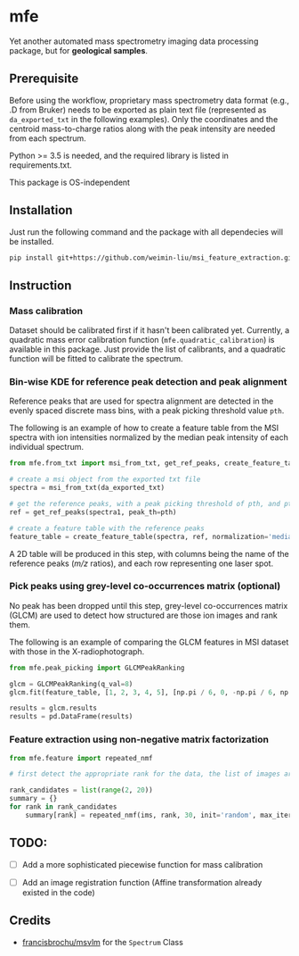 # mfe

Yet another automated mass spectrometry imaging data processing package, but for **geological samples**. 

## Prerequisite

Before using the workflow, proprietary mass spectrometry data format (e.g., .D from Bruker) needs to be exported as plain text file (represented as `da_exported_txt` in the following examples). Only the coordinates and the centroid mass-to-charge ratios along with the peak intensity are needed from each spectrum.

Python >= 3.5 is needed, and the required library is listed in requirements.txt.

This package is OS-independent

## Installation

Just run the following command and the package with all dependecies will be installed.

````bash
pip install git+https://github.com/weimin-liu/msi_feature_extraction.git
````

## Instruction

### Mass calibration

Dataset should be calibrated first if it hasn't been calibrated yet. Currently, a quadratic mass error calibration function (`mfe.quadratic_calibration`) is available in this package. Just provide the list of calibrants, and a quadratic function will be fitted to calibrate the spectrum. 

### Bin-wise KDE for reference peak detection and peak alignment

Reference peaks that are used for spectra alignment are detected in the evenly spaced discrete mass bins, with a peak picking threshold value `pth`. 

The following is an example of how to create a feature table from the MSI spectra with ion intensities normalized by the median peak intensity of each individual spectrum.

````python
from mfe.from_txt import msi_from_txt, get_ref_peaks, create_feature_table

# create a msi object from the exported txt file
spectra = msi_from_txt(da_exported_txt)

# get the reference peaks, with a peak picking threshold of pth, and pth is a list
ref = get_ref_peaks(spectra1, peak_th=pth)

# create a feature table with the reference peaks
feature_table = create_feature_table(spectra, ref, normalization='median')
````

A 2D table will be produced in this step, with columns being the name of the reference peaks (*m/z* ratios), and each row representing one laser spot.

### Pick peaks using grey-level co-occurrences matrix (optional)
No peak has been dropped until this step, grey-level co-occurrences matrix (GLCM) are used to detect how structured are those ion images and rank them.

The following is an example of comparing the GLCM features in MSI dataset with those in the X-radiophotograph.

````python
from mfe.peak_picking import GLCMPeakRanking

glcm = GLCMPeakRanking(q_val=8)
glcm.fit(feature_table, [1, 2, 3, 4, 5], [np.pi / 6, 0, -np.pi / 6, np.pi / 2, -np.pi / 2, np.pi / 4, -np.pi / 4])

results = glcm.results
results = pd.DataFrame(results)

````

### Feature extraction using non-negative matrix factorization

````python
from mfe.feature import repeated_nmf

# first detect the appropriate rank for the data, the list of images are used here instead of the feature table, because the images have already been normalized with quantiles removed.

rank_candidates = list(range(2, 20))
summary = {}
for rank in rank_candidates
    summary[rank] = repeated_nmf(ims, rank, 30, init='random', max_iter=3000)
````

## TODO:

- [ ] Add a more sophisticated piecewise function for mass calibration
- [ ] Add an image registration function (Affine transformation already existed in the code)


## Credits

- [francisbrochu/msvlm](https://github.com/francisbrochu/msvlm) for the `Spectrum` Class


